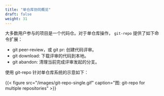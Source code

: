 ```yaml
---
title: "单仓库协同概览"
draft: false
weight: 31
---
```


大多数用户参与的项目是一个代码仓。对于单仓库操作， `git-repo` 提供了如下命令扩展：

* git peer-review，或 git pr: 创建代码评审。
* git download: 下载评审的代码到本地。
* git abandon: 清理当前完成评审发起的分支。

使用 git-repo 针对单仓库系统的示意如下：

{{< figure src="/images/git-repo-single.gif" caption="图: git-repo for multiple repositories" >}}
